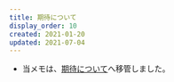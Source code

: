 ```yaml
---
title: 期待について
display_order: 10
created: 2021-01-20
updated: 2021-07-04
---
```

- 当メモは、[期待について](https://thinktwice.tech/life/attitude/expectations/)へ移管しました。